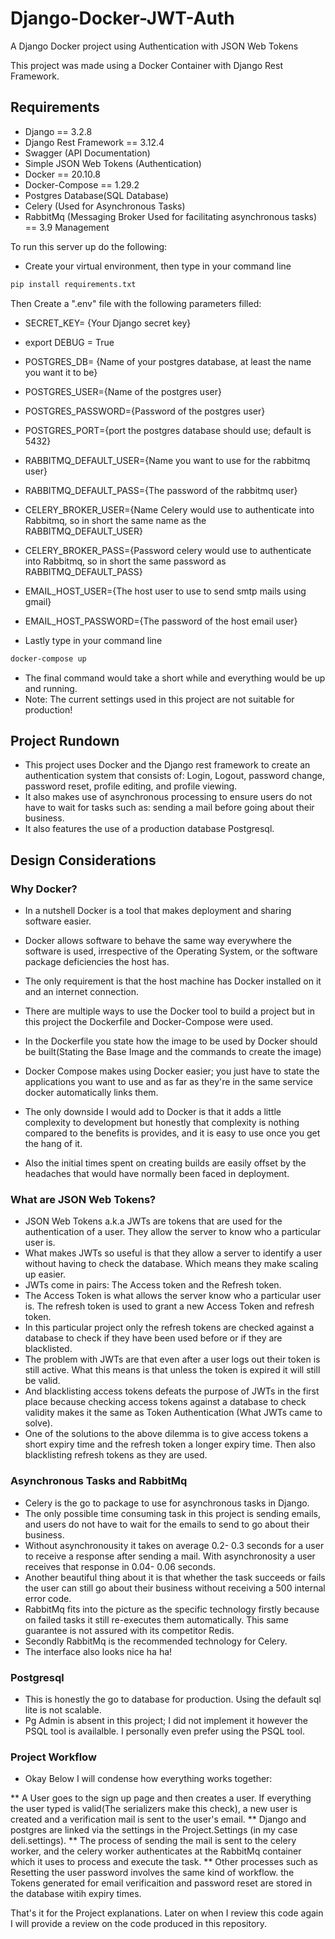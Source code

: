 # Django-Docker-JWT-Auth
A Django Docker project using Authentication with JSON Web Tokens

This project was made using a Docker Container with Django Rest Framework.

## Requirements
* Django == 3.2.8
* Django Rest Framework == 3.12.4
* Swagger (API Documentation)
* Simple JSON Web Tokens (Authentication)
* Docker == 20.10.8
* Docker-Compose == 1.29.2
* Postgres Database(SQL Database)
* Celery (Used for Asynchronous Tasks)
* RabbitMq (Messaging Broker Used for facilitating asynchronous tasks) == 3.9 Management

To run this server up do the following: 
* Create your virtual environment, then type in your command line
```bash
pip install requirements.txt
```
Then Create a ".env" file with the following parameters filled:
* SECRET_KEY= {Your Django secret key}
* export DEBUG = True
* POSTGRES_DB= {Name of your postgres database, at least the name you want it to be}
* POSTGRES_USER={Name of the postgres user}
* POSTGRES_PASSWORD={Password of the postgres user}
* POSTGRES_PORT={port the postgres database should use; default is 5432}
* RABBITMQ_DEFAULT_USER={Name you want to use for the rabbitmq user}
* RABBITMQ_DEFAULT_PASS={The password of the rabbitmq user}
* CELERY_BROKER_USER={Name Celery would use to authenticate into Rabbitmq, so in short the same name as the RABBITMQ_DEFAULT_USER}
* CELERY_BROKER_PASS={Password celery would use to authenticate into Rabbitmq, so in short the same password as RABBITMQ_DEFAULT_PASS}
* EMAIL_HOST_USER={The host user to use to send smtp mails using gmail}
* EMAIL_HOST_PASSWORD={The password of the host email user}

* Lastly type in your command line
```bash
docker-compose up
```
* The final command would take a short while and everything would be up and running.
* Note: The current settings used in this project are not suitable for production!

## Project Rundown
* This project uses Docker and the Django rest framework to create an authentication system that consists of: Login, Logout, password change, password reset, profile editing, and profile viewing.
* It also makes use of asynchronous processing to ensure users do not have to wait for tasks such as: sending a mail before going about their business.
* It also features the use of a production database Postgresql.

## Design Considerations

### Why Docker?
* In a nutshell Docker is a tool that makes deployment and sharing software easier.
* Docker allows software to behave the same way everywhere the software is used, irrespective of the Operating System, or the software package deficiencies the host has.
* The only requirement is that the host machine has Docker installed on it and an internet connection.

* There are multiple ways to use the Docker tool to build a project but in this project the Dockerfile and Docker-Compose were used.
* In the Dockerfile you state how the image to be used by Docker should be built(Stating the Base Image and the commands to create the image)
* Docker Compose makes using Docker easier; you just have to state the applications you want to use and as far as they're in the same service docker automatically links them.
* The only downside I would add to Docker is that it adds a little complexity to development but honestly that complexity is nothing compared to the benefits is provides, and it is easy to use once you get the hang of it.
* Also the initial times spent on creating builds are easily offset by the headaches that would have normally been faced in deployment.

### What are JSON Web Tokens?
* JSON Web Tokens a.k.a JWTs are tokens that are used for the authentication of a user. They allow the server to know who a particular user is.
* What makes JWTs so useful is that they allow a server to identify a user without having to check the database. Which means they make scaling up easier.
* JWTs come in pairs: The Access token and the Refresh token.
* The Access Token is what allows the server know who a particular user is. The refresh token is used to grant a new Access Token and refresh token.
* In this particular project only the refresh tokens are checked against a database to check if they have been used before or if they are blacklisted.
* The problem with JWTs are that even after a user logs out their token is still active. What this means is that unless the token is expired it will still be valid.
* And blacklisting access tokens defeats the purpose of JWTs in the first place because checking access tokens against a database to check validity makes it the same as Token Authentication (What JWTs came to solve).
* One of the solutions to the above dilemma is to give access tokens a short expiry time and the refresh token a longer expiry time. Then also blacklisting refresh tokens as they are used.

### Asynchronous Tasks and RabbitMq
* Celery is the go to package to use for asynchronous tasks in Django.
* The only possible time consuming task in this project is sending emails, and users do not have to wait for the emails to send to go about their business.
* Without asynchronousity it takes on average 0.2- 0.3 seconds for a user to receive a response after sending a mail. With asynchronosity a user receives that response in 0.04- 0.06 seconds.
* Another beautiful thing about it is that whether the task succeeds or fails the user can still go about their business without receiving a 500 internal error code.
* RabbitMq fits into the picture as the specific technology firstly because on failed tasks it still re-executes them automatically. This same guarantee is not assured with its competitor Redis.
* Secondly RabbitMq is the recommended technology for Celery.
* The interface also looks nice ha ha!

### Postgresql
* This is honestly the go to database for production. Using the default sql lite is not scalable.
* Pg Admin is absent in this project; I did not implement it however the PSQL tool is availalble. I personally even prefer using the PSQL tool.

### Project Workflow
* Okay Below I will condense how everything works together:

** A User goes to the sign up page and then creates a user. If everything the user typed is valid(The serializers make this check), a new user is created and a verification mail is sent to the user's email.
** Django and postgres are linked via the settings in the Project.Settings (in my case deli.settings).
** The process of sending the mail is sent to the celery worker, and the celery worker authenticates at the RabbitMq container which it uses to process and execute the task.
** Other processes such as Resetting the user password involves the same kind of workflow. the Tokens generated for email verificaition and password reset are stored in the database witih expiry times.

That's it for the Project explanations.
Later on when I review this code again I will provide a review on the code produced in this repository.





